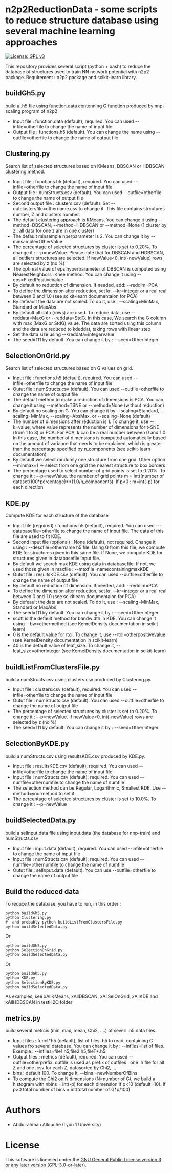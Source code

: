 n2p2ReductionData - some scripts to reduce structure database using several machine learning approaches
=======================================================================================================

[![License: GPL v3](https://img.shields.io/badge/License-GPLv3-blue.svg)](https://www.gnu.org/licenses/gpl-3.0)

This repository provides several script (python + bash) to reduce the database of structures used to train NN network potential with n2p2 package.
Requirement : n2p2 package and scikit-learn library.

## buildGh5.py
 build a .h5 file using function.data contenning G function produced by nnp-scaling program of n2p2 
 - Input  file : function.data (default), required. You can used --infile=otherfile to change the name of input file
 - Output file : functions.h5 (default). You can change the name using --outfile=otherfile to change the name of output file

## Clustering.py
 Search list of selected structures based on KMeans, DBSCAN or HDBSCAN clustering method.
 - Input  file : functions.h5 (default), required. You can used --infile=otherfile to change the name of input file
 - Output  file : numStructs.csv (default). You can used --outfile=otherfile to change the name of output file
 - Second output file : clusters.csv (default). Set --outclustersfile=othername.csv to change it. This file contains strcutures number, Z and clusters number.
 - The default clustering approach is KMeans. You can change it using --method=DBSCAN, --method=HDBSCAN or --method=None (1 cluster by z : all data for one z are in one cluster)
 - The default minsample hperparameter is 2. You can change it by --minsample=OtherValue
 - The percentage of selected structures by cluster is set to 0.20%. To change it : --p=newValue. Please note that for DBSCAN and HDBSCAN, all outliers structures are selected. If newValue<0, int(-newValue) rows are selected by z (no %)
 - The optimal value of eps hyperparameter of DBSCAN is computed using NearestNeighbors+Knee method. You can change it using --eps=FixedPositiveValue
 - By default no reduction of dimension. If needed, add: --reddim=PCA
 - To define the dimension after reduction, set kr. --kr=integer or a real real between 0 and 1.0 (see scikit-learn documentaion for PCA)
 - By defeault the data are not scaled. To do it, use : --scaling=MinMax, Standard or MaxAbs
 - By default all data (rows) are used. To reduce data, use --reddata=MaxG or --reddata=StdG. In this case, We search the G column with max (MaxG or StdG) value. The data are sorted using this column and the data are reduced to kdeddat, taking rows with linear step
 - Set the data size using --kreddata=integervalue
 - The seed=111 by default. You can change it by : --seed=OtherInteger
   
## SelectionOnGrid.py
 Search list of selected structures based on G values on grid.
 - Input  file : functions.h5 (default), required. You can used --infile=otherfile to change the name of input file
 - Outut  file : numStructs.csv (default). You can used --outfile=otherfile to change the name of output file
 - The default method to make a reduction of dimensions is PCA. You can change it using --method=TSNE or --method=None (without reduction)
 - By default no scaling on G. You can change it by --scaling=Standard, --scaling=MinMax, --scaling=AbsMax, or --scaling=None (default)
 - The number of dimensions after reduction is 1. To change it, use --k=value, where value represents the number of dimensions for t-SNE (from 1 to 3) or PCA. For PCA, k can be a real number between 0 and 1.0. In this case, the number of dimensions is computed automatically based on the amount of variance that needs to be explained, which is greater than the percentage specified by n_components (see scikit-learn documentation)
 - By default we select randomly one structure from one grid. Other option  --minmax=1 => select from one grid the nearest structure to box borders
 - The percentage used to select number of grid points is set to 0.20%. To change it : --p=newValue.  the number of grid points m = int((number of dataset/100*percentage)**(1.0/n_components). If p<0 : m=int(-p) for each direction

## KDE.py
 Compute KDE for each structure of the database
 - Input  file (required) : functions.h5 (default), required. You can used ---databasefile=otherfile to change the name of input file. The data of this file are used to fit KDE.
 - Second input file (optional) : None (default), not required. Change it using : --descfile=othername h5 file. Using G from this file, we compute KDE for structures given in this same file. If None, we compute KDE for structures given in databasefile input file. 
 - By default we search max KDE using data in databasefile. If not, we used those given in maxfile : --maxfile=namecontainingmaxKDE
 - Outut  file : resultsKDE.csv (default). You can used --outfile=otherfile to change the name of output file
 -  By default no reduction of dimension. If needed, add: --reddim=PCA
 - To define the dimension after reduction, set kr. --kr=integer or a real real between 0 and 1.0 (see scikitlearn documentaion for PCA)
 - By defeault the data are not scaled. To do it, use : --scaling=MinMax, Standard or MaxAbs
 - The seed=111 by default. You can change it by : --seed=OtherInteger
 - scott is the default method for bandwidth in KDE. You can change it using --bw=othermethod (see KernelDensity documentation in scikit-learn)
 - 0 is the default value for rtol. To change it, use --rtol=otherpositivevalue  (see KernelDensity documentation in scikit-learn)
 - 40 is the default value of leaf_size. To change it, --leaf_size=otherinteger (see KernelDensity documentation in scikit-learn)

## buildListFromClustersFile.py
 build a numStructs.csv using clusters.csv produced by Clustering.py. 
 - Input  file : clusters.csv (default), required. You can used --infile=otherfile to change the name of input file
 - Outut  file : numStructs.csv (default). You can used --outfile=otherfile to change the name of output file
 - The percentage of selected structures by cluster is set to 0.20%. To change it : --p=newValue.  If newValue<0, int(-newValue) rows are selected by z (no %)
 - The seed=111 by default. You can change it by : --seed=OtherInteger

## SelectionByKDE.py
build a numStructs.csv using  resultsKDE.csv produced by KDE.py. 
 - Input  file : resultsKDE.csv (default), required. You can used --infile=otherfile to change the name of input file
 - Input  file :  numStructs.csv (default), required. You can used --numfile=othernumfile to change the name of numfile
 - The selection method can be  Regular, Logarithmic, Smallest KDE. Use --method=yourmethod to set it
 - The percentage of selected structures by cluster is set to 10.0%. To change it : --p=newValue

## buildSelectedData.py
 build a selInput.data file using input.data (the database for nnp-train) and  numStructs.csv
 - Input  file : input.data (default), required. You can used --infile=otherfile to change the name of input file
 - Input  file :  numStructs.csv (default), required. You can used --numfile=othernumfile to change the name of numfile
 - Outut  file : selInput.data (default). You can use --outfile=otherfile to change the name of output file

   
## Build the reduced data
To reduce the database, you have to run, in this order :
```
python buildGh5.py
python Clustering.py
#  and probably python buildListFromClustersFile.py
python buildSelectedData.py
```
Or
```
python buildGh5.py
python SelectionOnGrid.py
python buildSelectedData.py
```
Or
```
python buildGh5.py
python KDE.py
python SelectionByKDE.py
python buildSelectedData.py
```
As examples, see xAllKMeans, xAllDBSCAN, xAllSelOnGrid, xAllKDE and xAllHDBSCAN in testH2O folder 

## metrics.py
 build several metrcis (min, max, mean, Chi2, ....) of severl .h5 data files.
 - Input files : funct\*h5 (default), list of files .h5 to read, containing G values fro several database. You can change it by : --infiles=list of files. Exemple : --infiles=file1.h5,file2.h5,fileT\*.h5
 - Output files : metrics (default), required. You can used --outfile=otherprefix. outfile is used as prefix of outfiles : one .h file for all Z and one .csv for each Z, datasorted by Chi2, ...
 - bins  :  default 100. To change it, --bins =newNumberOfBins
 - To compute the Chi2 on N dimensions (N=number of G), we build a histogram with nbins = int(-p) for each dimension if p<10 (default -10). If p>0 total number of bins  = int(total number of G*p/100)
# Authors
 - Abdulrahman Allouche (Lyon 1 University)

# License
This software is licensed under the [GNU General Public License version 3 or any later version (GPL-3.0-or-later)](https://www.gnu.org/licenses/gpl.txt).
